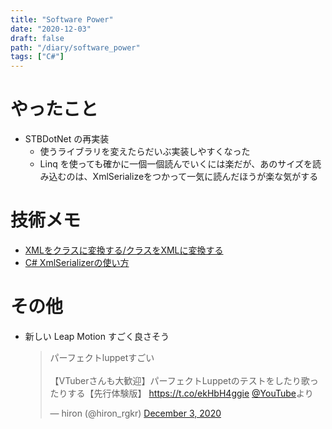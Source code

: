 ```yaml
---
title: "Software Power"
date: "2020-12-03"
draft: false
path: "/diary/software_power"
tags: ["C#"]
---
```


# やったこと

- STBDotNet の再実装
  - 使うライブラリを変えたらだいぶ実装しやすくなった
  - Linq を使っても確かに一個一個読んでいくには楽だが、あのサイズを読み込むのは、XmlSerializeをつかって一気に読んだほうが楽な気がする

# 技術メモ

- [XMLをクラスに変換する/クラスをXMLに変換する](http://park1.wakwak.com/~ima/dotnet_cs_xmlserializer0001.html)
- [C# XmlSerializerの使い方](https://ohke.hateblo.jp/entry/2017/06/02/220000)

# その他

- 新しい Leap Motion すごく良さそう
  <blockquote class="twitter-tweet"><p lang="ja" dir="ltr">パーフェクトluppetすごい<br><br>【VTuberさんも大歓迎】パーフェクトLuppetのテストをしたり歌ったりする【先行体験版】 <a href="https://t.co/ekHbH4ggie">https://t.co/ekHbH4ggie</a> <a href="https://twitter.com/YouTube?ref_src=twsrc%5Etfw">@YouTube</a>より</p>&mdash; hiron (@hiron_rgkr) <a href="https://twitter.com/hiron_rgkr/status/1334441205141098497?ref_src=twsrc%5Etfw">December 3, 2020</a></blockquote> <script async src="https://platform.twitter.com/widgets.js" charset="utf-8"></script>
